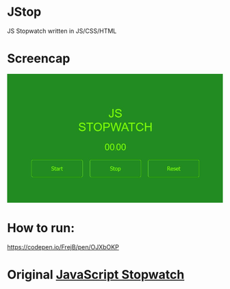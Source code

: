 # JStop
JS Stopwatch written in JS/CSS/HTML

# Screencap
<p>
<a href="https://github.com/FrejBjornsson/JStop" target="_blank">
<img src='https://github.com/FrejBjornsson/JStop/blob/main/Stopwatch-capture.JPG?raw=true' />
</a>
</p>

# How to run:
https://codepen.io/FrejB/pen/OJXbOKP

# Original [JavaScript Stopwatch](https://codepen.io/cathydutton/pen/GBcvo)
